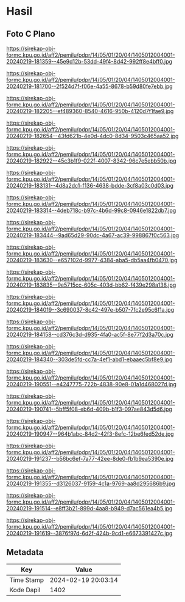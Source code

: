 # Hasil

## Foto C Plano

https://sirekap-obj-formc.kpu.go.id/aff2/pemilu/pdpr/14/05/01/20/04/1405012004001-20240219-181359--45e9d12b-53dd-49f4-8d42-992ff8e4bff0.jpg

https://sirekap-obj-formc.kpu.go.id/aff2/pemilu/pdpr/14/05/01/20/04/1405012004001-20240219-181700--2f524d7f-f06e-4a55-8678-b59d80fe7ebb.jpg

https://sirekap-obj-formc.kpu.go.id/aff2/pemilu/pdpr/14/05/01/20/04/1405012004001-20240219-182205--ef489360-8540-4616-950b-4120d7f1fae9.jpg

https://sirekap-obj-formc.kpu.go.id/aff2/pemilu/pdpr/14/05/01/20/04/1405012004001-20240219-182654--43fd621b-4e0d-4dc0-8d34-9503c465aa52.jpg

https://sirekap-obj-formc.kpu.go.id/aff2/pemilu/pdpr/14/05/01/20/04/1405012004001-20240219-182922--45c3b1f9-022f-4007-8342-96c7e5ebb50b.jpg

https://sirekap-obj-formc.kpu.go.id/aff2/pemilu/pdpr/14/05/01/20/04/1405012004001-20240219-183131--4d8a2dc1-f136-4638-bdde-3cf8a03c0d03.jpg

https://sirekap-obj-formc.kpu.go.id/aff2/pemilu/pdpr/14/05/01/20/04/1405012004001-20240219-183314--4deb718c-b97c-4b6d-99c8-0946e1822db7.jpg

https://sirekap-obj-formc.kpu.go.id/aff2/pemilu/pdpr/14/05/01/20/04/1405012004001-20240219-183444--9ad65d29-90dc-4a67-ac39-998867f0c563.jpg

https://sirekap-obj-formc.kpu.go.id/aff2/pemilu/pdpr/14/05/01/20/04/1405012004001-20240219-183630--e657102d-9977-4384-aba5-db5aa4fb0470.jpg

https://sirekap-obj-formc.kpu.go.id/aff2/pemilu/pdpr/14/05/01/20/04/1405012004001-20240219-183835--9e5715cc-605c-403d-bb62-f439e298a138.jpg

https://sirekap-obj-formc.kpu.go.id/aff2/pemilu/pdpr/14/05/01/20/04/1405012004001-20240219-184019--3c690037-8c42-497e-b507-7fc2e95c6f1a.jpg

https://sirekap-obj-formc.kpu.go.id/aff2/pemilu/pdpr/14/05/01/20/04/1405012004001-20240219-184158--cd376c3d-d935-4fa0-ac5f-8e77f2d3a70c.jpg

https://sirekap-obj-formc.kpu.go.id/aff2/pemilu/pdpr/14/05/01/20/04/1405012004001-20240219-184340--303de5fd-cc7a-4ef1-abd1-ebaaec5bf8e9.jpg

https://sirekap-obj-formc.kpu.go.id/aff2/pemilu/pdpr/14/05/01/20/04/1405012004001-20240219-190551--e4247775-722b-4838-90e8-01a1d468027d.jpg

https://sirekap-obj-formc.kpu.go.id/aff2/pemilu/pdpr/14/05/01/20/04/1405012004001-20240219-190741--5bff5f08-eb6d-409b-b1f3-097ae843d5d6.jpg

https://sirekap-obj-formc.kpu.go.id/aff2/pemilu/pdpr/14/05/01/20/04/1405012004001-20240219-190947--964b1abc-84d2-42f3-8efc-12be6fed52de.jpg

https://sirekap-obj-formc.kpu.go.id/aff2/pemilu/pdpr/14/05/01/20/04/1405012004001-20240219-191237--b56bc6ef-7a77-42ee-8de0-fb1b9ea5390e.jpg

https://sirekap-obj-formc.kpu.go.id/aff2/pemilu/pdpr/14/05/01/20/04/1405012004001-20240219-191355--d3126037-9159-4c1a-9769-aa8d295686b9.jpg

https://sirekap-obj-formc.kpu.go.id/aff2/pemilu/pdpr/14/05/01/20/04/1405012004001-20240219-191514--e8ff3b21-899d-4aa8-b949-d7ac561ea4b5.jpg

https://sirekap-obj-formc.kpu.go.id/aff2/pemilu/pdpr/14/05/01/20/04/1405012004001-20240219-191619--3876f97d-6d2f-424b-9cd1-e6673391427c.jpg


## Metadata

| Key        | Value               |
| ---------- | ------------------- |
| Time Stamp | 2024-02-19 20:03:14 |
| Kode Dapil | 1402                |



